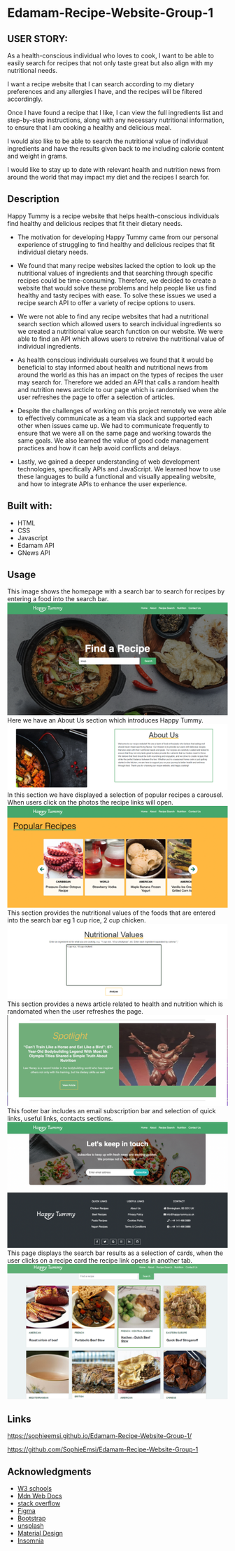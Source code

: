 # Edamam-Recipe-Website-Group-1

## USER STORY:
As a health-conscious individual who loves to cook, I want to be able to easily search for recipes that not only taste great but also align with my nutritional needs.

I want a recipe website that I can search according to my dietary preferences and any allergies I have, and the recipes will be filtered accordingly.

Once I have found a recipe that I like, I can view the full ingredients list and step-by-step instructions, along with any necessary nutritional information, to ensure that I am cooking a healthy and delicious meal.

I would also like to be able to search the nutritional value of individual ingredients and have the results given back to me including calorie content and weight in grams.

I would like to stay up to date with relevant health and nutrition news from around the world that may impact my diet and the recipes I search for.


## Description

Happy Tummy is a recipe website that helps health-conscious individuals find healthy and delicious recipes that fit their dietary needs.

- The motivation for developing Happy Tummy came from our personal experience of struggling to find healthy and delicious recipes that fit individual dietary needs.

- We found that many recipe websites lacked the option to look up the nutritional values of ingredients and that searching through specific recipes could be time-consuming. Therefore, we decided to create a website that would solve these problems and help people like us find healthy and tasty recipes with ease. To solve these issues we used a recipe search API to offer a variety of recipe options to users.

- We were not able to find any recipe websites that had a nutritional search section which allowed users to search individual ingredients so we created a nutritional value search function on our website. We were able to find an API which allows users to retreive the nutritional value of individual ingredients.

- As health conscious individuals ourselves we found that it would be beneficial to stay informed about health and nutritional news from around the world as this has an impact on the types of recipes the user may search for. Therefore we added an API that calls a random health and nutrition news arcticle to our page which is randomised when the user refreshes the page to offer a selection of articles.

- Despite the challenges of working on this project remotely we were able to effectively communicate as a team via slack and supported each other when issues came up. We had to communicate frequently to ensure that we were all on the same page and working towards the same goals. We also learned the value of good code management practices and how it can help avoid conflicts and delays.

- Lastly, we gained a deeper understanding of web development technologies, specifically APIs and JavaScript. We learned how to use these languages to build a functional and visually appealing website, and how to integrate APIs to enhance the user experience.

## Built with:
* HTML
* CSS
* Javascript
* Edamam API
* GNews API

## Usage
This image shows the homepage with a search bar to search for recipes by entering a food into the search bar.
![Alt text](Assets/Images/Screenshot%202023-04-26%20at%2020.06.47.png)
Here we have an About Us section which introduces Happy Tummy.
![Alt text](Assets/Images/AboutSection.png)
In this section we have displayed a selection of popular recipes a carousel. When users click on the photos the recipe links will open.
![Alt text](Assets/Images/Screenshot%202023-04-26%20at%2020.07.38.png)
This section provides the nutritional values of the foods that are entered into the search bar eg 1 cup rice, 2 cup chicken.  
![Alt text](Assets/Images/NutritionalValue.png)
This section provides a news article related to health and nutrition which is randomated when the user refreshes the page.
![Alt text](Assets/Images/Screenshot%202023-04-27%20at%2014.27.19.png)
This footer bar includes an email subscription bar and selection of quick links, useful links, contacts sections.
![Alt text](Assets/Images/Screenshot%202023-04-26%20at%2020.08.05.png)
This page displays the search bar results as a selection of cards, when the user clicks on a recipe card the recipe link opens in another tab.
![Alt text](Assets/Images/RecipeSearch.png)


## Links

https://sophieemsi.github.io/Edamam-Recipe-Website-Group-1/

https://github.com/SophieEmsi/Edamam-Recipe-Website-Group-1

## Acknowledgments
* [W3 schools](https://www.w3schools.com)
* [Mdn Web Docs](https://developer.mozilla.org/en-US/docs/Web/JavaScript)
* [stack overflow](https://stackoverflow.com/)
* [Figma](https://www.figma.com)
* [Bootstrap](https://getbootstrap.com/)
* [unsplash](https://unsplash.com/photos/hgGplX3PFBg)
* [Material Design](https://m2.material.io/design/color/the-color-system.html#tools-for-picking-colors)
* [Insomnia](https://insomnia.rest/)


